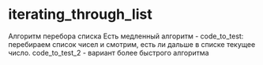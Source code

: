 # iterating_through_list
Алгоритм перебора списка
Есть медленный алгоритм - code_to_test: перебираем список чисел и смотрим, есть ли дальше в списке текущее число.
code_to_test_2 - вариант более быстрого алгоритма


